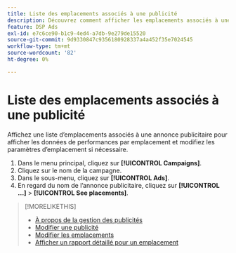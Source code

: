 ```yaml
---
title: Liste des emplacements associés à une publicité
description: Découvrez comment afficher les emplacements associés à une annonce publicitaire.
feature: DSP Ads
exl-id: e7c6ce90-b1c9-4ed4-a7db-9e279de15520
source-git-commit: 9d9330847c9356180928337a4a452f35e7024545
workflow-type: tm+mt
source-wordcount: '82'
ht-degree: 0%

---
```


# Liste des emplacements associés à une publicité

Affichez une liste d’emplacements associés à une annonce publicitaire pour afficher les données de performances par emplacement et modifiez les paramètres d’emplacement si nécessaire.

1. Dans le menu principal, cliquez sur **[!UICONTROL Campaigns]**.
1. Cliquez sur le nom de la campagne.
1. Dans le sous-menu, cliquez sur **[!UICONTROL Ads]**.
1. En regard du nom de l’annonce publicitaire, cliquez sur **[!UICONTROL ...]** > **[!UICONTROL See placements]**.

>[!MORELIKETHIS]
>
>* [À propos de la gestion des publicités](ad-about.md)
>* [Modifier une publicité](ad-edit.md)
>* [Modifier les emplacements](/help/dsp/campaign-management/placements/placement-edit.md)
>* [Afficher un rapport détaillé pour un emplacement](/help/dsp/campaign-management/placements/placement-view-report.md)
